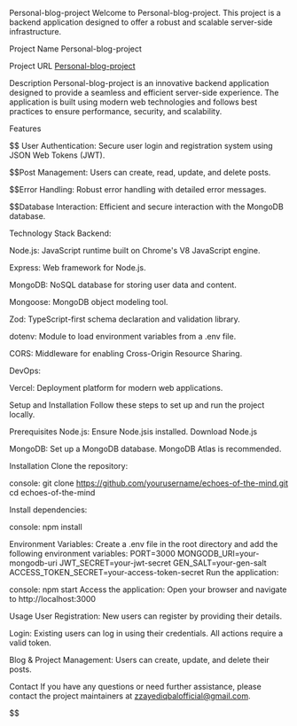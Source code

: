 Personal-blog-project
Welcome to Personal-blog-project. This project is a backend application designed to offer a robust and scalable server-side infrastructure.

Project Name
Personal-blog-project

Project URL
[Personal-blog-project](https://echoes-of-the-mind.vercel.app/)

Description
Personal-blog-project is an innovative backend application designed to provide a seamless and efficient server-side experience. The application is built using modern web technologies and follows best practices to ensure performance, security, and scalability.

Features

$$
User Authentication: Secure user login and registration system using JSON Web Tokens (JWT).

$$Post Management: Users can create, read, update, and delete posts.

$$Error Handling: Robust error handling with detailed error messages.

$$Database Interaction: Efficient and secure interaction with the MongoDB database.

Technology Stack
Backend:

Node.js: JavaScript runtime built on Chrome's V8 JavaScript engine.

Express: Web framework for Node.js.

MongoDB: NoSQL database for storing user data and content.

Mongoose: MongoDB object modeling tool.


Zod: TypeScript-first schema declaration and validation library.

dotenv: Module to load environment variables from a .env file.

CORS: Middleware for enabling Cross-Origin Resource Sharing.



DevOps:

Vercel: Deployment platform for modern web applications.

Setup and Installation
Follow these steps to set up and run the project locally.

Prerequisites
Node.js: Ensure Node.jsis installed. Download Node.js

MongoDB: Set up a MongoDB database. MongoDB Atlas is recommended.

Installation
Clone the repository:

console:
git clone https://github.com/yourusername/echoes-of-the-mind.git
cd echoes-of-the-mind

Install dependencies:

console:
npm install


Environment Variables: Create a .env file in the root directory and add the following environment variables:
PORT=3000
MONGODB_URI=your-mongodb-uri
JWT_SECRET=your-jwt-secret
GEN_SALT=your-gen-salt
ACCESS_TOKEN_SECRET=your-access-token-secret
Run the application:

console:
npm start
Access the application: Open your browser and navigate to http://localhost:3000

Usage
User Registration: New users can register by providing their details.

Login: Existing users can log in using their credentials. All actions require a valid token.

Blog & Project Management: Users can create, update, and delete their posts.


Contact
If you have any questions or need further assistance, please contact the project maintainers at zzayediqbalofficial@gmail.com.


$$
